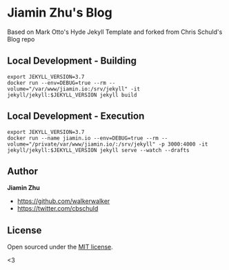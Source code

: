 # Jiamin Zhu's Blog

Based on Mark Otto's Hyde Jekyll Template and forked from Chris Schuld's Blog repo

## Local Development - Building
    export JEKYLL_VERSION=3.7
    docker run --env=DEBUG=true --rm --volume="/var/www/jiamin.io:/srv/jekyll" -it jekyll/jekyll:$JEKYLL_VERSION jekyll build

## Local Development - Execution
    export JEKYLL_VERSION=3.7
    docker run --name jiamin.io --env=DEBUG=true --rm --volume="/private/var/www/jiamin.io/:/srv/jekyll" -p 3000:4000 -it jekyll/jekyll:$JEKYLL_VERSION jekyll serve --watch --drafts

## Author

**Jiamin Zhu**
- <https://github.com/walkerwalker>
- <https://twitter.com/cbschuld>


## License

Open sourced under the [MIT license](LICENSE.md).

<3

